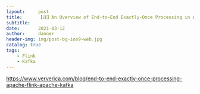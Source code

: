 ```yaml
---
layout:     post
title:      【译】An Overview of End-to-End Exactly-Once Processing in Apache Flink® (with Apache Kafka, too!)
subtitle:   
date:       2021-03-12
author:     danner
header-img: img/post-bg-ios9-web.jpg
catalog: true
tags:
    - Flink
    - Kafka
---
```


https://www.ververica.com/blog/end-to-end-exactly-once-processing-apache-flink-apache-kafka